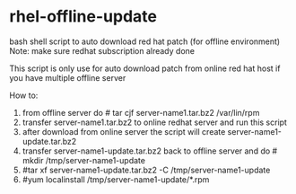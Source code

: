 # rhel-offline-update
bash shell script to auto download red hat patch (for offline environment)
Note: make sure redhat subscription already done

This script is only use for auto download patch from online red hat host if you have multiple offline server

How to:
1. from offline server do # tar cjf server-name1.tar.bz2 /var/lin/rpm
2. transfer server-name1.tar.bz2 to online redhat server and run this script
3. after download from online server the script will create server-name1-update.tar.bz2
4. transfer server-name1-update.tar.bz2 back to offline server and do # mkdir /tmp/server-name1-update
5. #tar xf server-name1-update.tar.bz2 -C  /tmp/server-name1-update
6. #yum localinstall /tmp/server-name1-update/*.rpm
